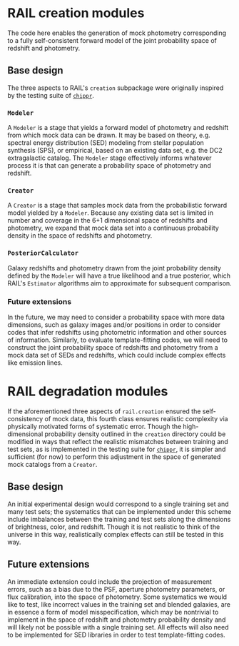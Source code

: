 # RAIL creation modules 

The code here enables the generation of mock photometry corresponding to a fully self-consistent forward model of the joint probability space of redshift and photometry.

## Base design

The three aspects to RAIL's `creation` subpackage were originally inspired by the testing suite of [`chippr`](https://github.com/aimalz/chippr).

### `Modeler`

A `Modeler` is a stage that yields a forward model of photometry and redshift from which mock data can be drawn.
It may be based on theory, e.g. spectral energy distribution (SED) modeling from stellar population synthesis (SPS), or empirical, based on an existing data set, e.g. the DC2 extragalactic catalog.
The `Modeler` stage effectively informs whatever process it is that can generate a probability space of photometry and redshift.

### `Creator`

A `Creator` is a stage that samples mock data from the probabilistic forward model yielded by a `Modeler`.
Because any existing data set is limited in number and coverage in the 6+1 dimensional space of redshifts and photometry, we expand that mock data set into a continuous probability density in the space of redshifts and photometry.

### `PosteriorCalculator`

Galaxy redshifts and photometry drawn from the joint probability density defined by the `Modeler` will have a true likelihood and a true posterior, which RAIL's `Estimator` algorithms aim to approximate for subsequent comparison.

### Future extensions

In the future, we may need to consider a probability space with more data dimensions, such as galaxy images and/or positions in order to consider codes that infer redshifts using photometric information and other sources of information.
Similarly, to evaluate template-fitting codes, we will need to construct the joint probability space of redshifts and photometry from a mock data set of SEDs and redshifts, which could include complex effects like emission lines.

# RAIL degradation modules

If the aforementioned three aspects of `rail.creation` ensured the self-consistency of mock data, this fourth class ensures realistic complexity via physically motivated forms of systematic error.
Though the high-dimensional probability density outlined in the `creation` directory could be modified in ways that reflect the realistic mismatches between training and test sets, as is implemented in the testing suite for [`chippr`](https://github.com/aimalz/chippr), it is simpler and sufficient (for now) to perform this adjustment in the space of generated mock catalogs from a `Creator`.

## Base design

An initial experimental design would correspond to a single training set and many test sets; 
the systematics that can be implemented under this scheme include imbalances between the training and test sets along the dimensions of brightness, color, and redshift.
Though it is not realistic to think of the universe in this way, realistically complex effects can still be tested in this way.

## Future extensions

An immediate extension could include the projection of measurement errors, such as a bias due to the PSF, aperture photometry parameters, or flux calibration, into the space of photometry.
Some systematics we would like to test, like incorrect values in the training set and blended galaxies, are in essence a form of model misspecification, which may be nontrivial to implement in the space of redshift and photometry probability density and will likely not be possible with a single training set.
All effects will also need to be implemented for SED libraries in order to test template-fitting codes.


